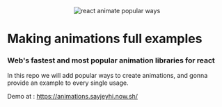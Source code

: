 <p align="center">
    <img src="./logo.png2" alt="react animate popular ways" />
</p>

<h1>Making animations full examples</h1>
<h3>Web's fastest and most popular animation libraries for react</h3>



In this repo we will add popular ways to create animations, and gonna provide an example to every single usage.

Demo at : https://animations.sayjeyhi.now.sh/
